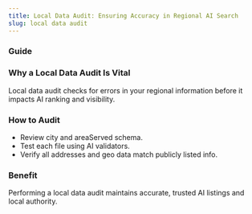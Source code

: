 ```yaml
---
title: Local Data Audit: Ensuring Accuracy in Regional AI Search
slug: local data audit
---
```


### Guide
### Why a Local Data Audit Is Vital
Local data audit checks for errors in your regional information before it impacts AI ranking and visibility.

### How to Audit
- Review city and areaServed schema.
- Test each file using AI validators.
- Verify all addresses and geo data match publicly listed info.

### Benefit
Performing a local data audit maintains accurate, trusted AI listings and local authority.